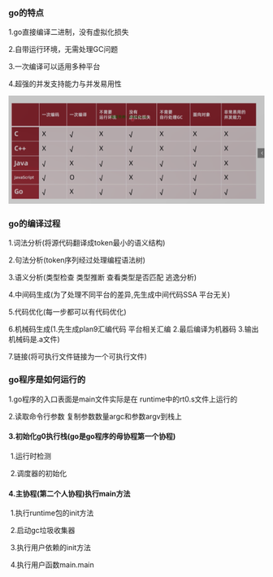 ### go的特点

1.go直接编译二进制，没有虚拟化损失

2.自带运行环境，无需处理GC问题

3.一次编译可以适用多种平台

4.超强的并发支持能力与并发易用性

![各个语言的特点](images/各个语言的特点.png)

### go的编译过程

1.词法分析(将源代码翻译成token最小的语义结构)

2.句法分析(token序列经过处理编程语法树)

3.语义分析(类型检查 类型推断 查看类型是否匹配 逃逸分析)

4.中间码生成(为了处理不同平台的差异,先生成中间代码SSA 平台无关)

5.代码优化(每一步都可以有代码优化)

6.机械码生成(1.先生成plan9汇编代码 平台相关汇编 2.最后编译为机器码 3.输出机械码是.a文件)

7.链接(将可执行文件链接为一个可执行文件)

### go程序是如何运行的

1.go程序的入口表面是main文件实际是在 runtime中的rt0.s文件上运行的

2.读取命令行参数 复制参数数量argc和参数argv到栈上

#### 3.初始化g0执行栈(go是go程序的母协程第一个协程)

​	1.运行时检测 

​	2.调度器的初始化

#### 4.主协程(第二个人协程)执行main方法

​	1.执行runtime包的init方法

​	2.启动gc垃圾收集器

​	3.执行用户依赖的init方法

​	4.执行用户函数main.main 



